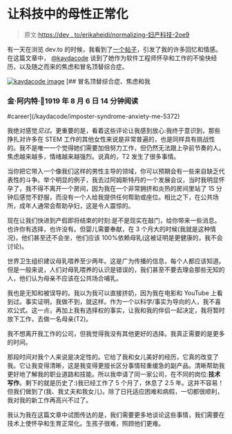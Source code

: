 # 让科技中的母性正常化

> 原文:[https://dev . to/erikaheidi/normalizing-妇产科技-2oe9](https://dev.to/erikaheidi/normalizing-maternity-in-tech-2oe9)

有一天在浏览 dev.to 的时候，我看到了[一个帖子](https://dev.to/kaydacode/imposter-syndrome-anxiety-me-5372)，引发了我的许多回忆和情感。在这篇文章中， [@kaydacode](https://dev.to/kaydacode) 谈到了她作为软件工程师怀孕和工作的不愉快经历，以及随之而来的焦虑和冒名顶替综合症。

[![kaydacode image](../Images/361753ce7a31bcfa5fd40e6413d86a69.png)](/kaydacode) [## 冒名顶替综合症、焦虑和我

### 金·阿内特·1919 年 8 月 6 日 14 分钟阅读

#career](/kaydacode/imposter-syndrome-anxiety-me-5372)

我绝对感觉*见过*。更重要的是，看着这些评论让我感到放心:我终于意识到，那些挣扎对许多在 STEM 工作的其他女性来说是非常普遍的，也是同样具有挑战性的。我不是唯一一个觉得她们需要加倍努力工作，但仍然无法跟上孕前节奏的人。焦虑越来越多，情绪越来越强烈。说真的，T2 发生了很多事情。

当你把它带入一个像我们这样的男性主导的领域，你可以预期会有一些来自缺乏代表性的斗争。举个明显的例子，我去过阿姆斯特丹的一个发展会议，当时我明显怀孕了，我不得不离开一个房间，因为我在一个非常拥挤和炎热的房间里站了 15 分钟后感觉不舒服，而没有一个人给我提供任何帮助或座位。相比之下，在公共场所，成年人通常会帮助孕妇，这是令人震惊的。

现在让我们快进到产假即将结束的时刻:是不是现实在敲门，给你带来一些消息。也许你有选择，也许没有。但婴儿需要奉献，在 3 个月大的时候(我就是这种情况)，他们甚至还不会坐，他们应该 100%依赖母乳(这被证明是更健康的，我不会讨论)。

世界卫生组织建议母乳喂养至少两年。这是广为传播的信息，每个人都应该知道。但是一般来说，人们对母乳喂养的认识是错误的，我们甚至不要去理会那些无知的人，他们认为母亲不应该在公共场合哺乳。

我也是无知和被误导的。我以为我可以直接挤奶，因为我在电影和 YouTube 上看到过。事实证明，我做不到，就这样。作为一个以科学/事实为导向的人，我不喜欢公式。这一点，再加上我有选择权的事实，让我和我的伴侣一起决定，我将暂时放下工作，去做一名母亲(T2)。

我不想离开我工作的公司，但我觉得我没有其他更好的选择。我真正需要的是更多的时间。

那段时间对我个人来说是决定性的。它给了我和女儿美好的经历，它真的改变了我。它让我变得清晰，这是我变得更擅长区分事情轻重缓急的副产品。清晰帮助我更好地了解我的职业道路和技能。所以我申请了同一家公司，在不同的岗位:**技术写作**。剩下的就是历史了:)我已经工作了 5 个月了，休息了 2.5 年。这并不容易！但我们做到了(我、我丈夫和我女儿)。除了日托适应困难和病假，一切都很顺利，我对我的新工作再高兴不过了。

我认为我在这篇文章中试图传达的是，我们需要更多地谈论这些事情，我们需要在技术上使怀孕和生育正常化。生孩子很难，照顾他们更难。